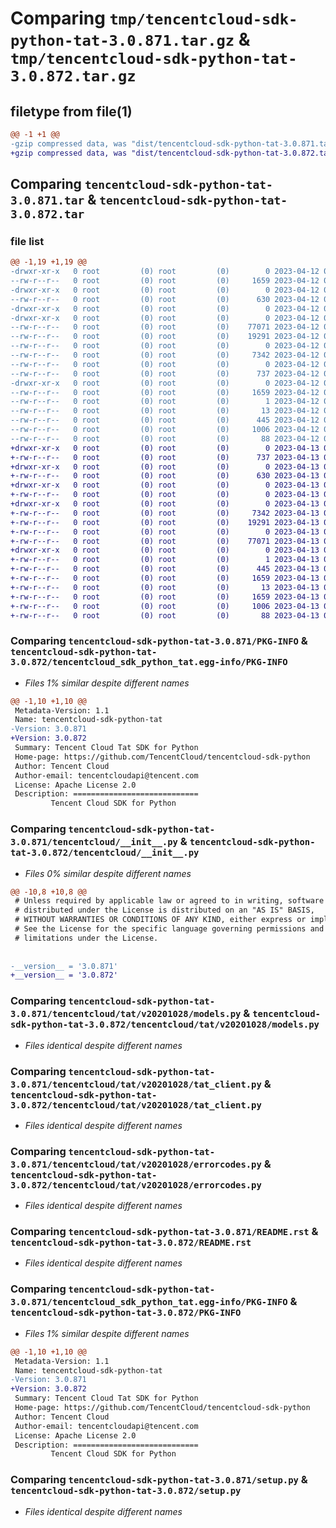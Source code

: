 # Comparing `tmp/tencentcloud-sdk-python-tat-3.0.871.tar.gz` & `tmp/tencentcloud-sdk-python-tat-3.0.872.tar.gz`

## filetype from file(1)

```diff
@@ -1 +1 @@
-gzip compressed data, was "dist/tencentcloud-sdk-python-tat-3.0.871.tar", last modified: Wed Apr 12 00:41:07 2023, max compression
+gzip compressed data, was "dist/tencentcloud-sdk-python-tat-3.0.872.tar", last modified: Thu Apr 13 00:57:34 2023, max compression
```

## Comparing `tencentcloud-sdk-python-tat-3.0.871.tar` & `tencentcloud-sdk-python-tat-3.0.872.tar`

### file list

```diff
@@ -1,19 +1,19 @@
-drwxr-xr-x   0 root         (0) root         (0)        0 2023-04-12 00:41:07.000000 tencentcloud-sdk-python-tat-3.0.871/
--rw-r--r--   0 root         (0) root         (0)     1659 2023-04-12 00:41:07.000000 tencentcloud-sdk-python-tat-3.0.871/PKG-INFO
-drwxr-xr-x   0 root         (0) root         (0)        0 2023-04-12 00:41:07.000000 tencentcloud-sdk-python-tat-3.0.871/tencentcloud/
--rw-r--r--   0 root         (0) root         (0)      630 2023-04-12 00:41:07.000000 tencentcloud-sdk-python-tat-3.0.871/tencentcloud/__init__.py
-drwxr-xr-x   0 root         (0) root         (0)        0 2023-04-12 00:41:07.000000 tencentcloud-sdk-python-tat-3.0.871/tencentcloud/tat/
-drwxr-xr-x   0 root         (0) root         (0)        0 2023-04-12 00:41:07.000000 tencentcloud-sdk-python-tat-3.0.871/tencentcloud/tat/v20201028/
--rw-r--r--   0 root         (0) root         (0)    77071 2023-04-12 00:41:07.000000 tencentcloud-sdk-python-tat-3.0.871/tencentcloud/tat/v20201028/models.py
--rw-r--r--   0 root         (0) root         (0)    19291 2023-04-12 00:41:07.000000 tencentcloud-sdk-python-tat-3.0.871/tencentcloud/tat/v20201028/tat_client.py
--rw-r--r--   0 root         (0) root         (0)        0 2023-04-12 00:41:07.000000 tencentcloud-sdk-python-tat-3.0.871/tencentcloud/tat/v20201028/__init__.py
--rw-r--r--   0 root         (0) root         (0)     7342 2023-04-12 00:41:07.000000 tencentcloud-sdk-python-tat-3.0.871/tencentcloud/tat/v20201028/errorcodes.py
--rw-r--r--   0 root         (0) root         (0)        0 2023-04-12 00:41:07.000000 tencentcloud-sdk-python-tat-3.0.871/tencentcloud/tat/__init__.py
--rw-r--r--   0 root         (0) root         (0)      737 2023-04-12 00:41:07.000000 tencentcloud-sdk-python-tat-3.0.871/README.rst
-drwxr-xr-x   0 root         (0) root         (0)        0 2023-04-12 00:41:07.000000 tencentcloud-sdk-python-tat-3.0.871/tencentcloud_sdk_python_tat.egg-info/
--rw-r--r--   0 root         (0) root         (0)     1659 2023-04-12 00:41:07.000000 tencentcloud-sdk-python-tat-3.0.871/tencentcloud_sdk_python_tat.egg-info/PKG-INFO
--rw-r--r--   0 root         (0) root         (0)        1 2023-04-12 00:41:07.000000 tencentcloud-sdk-python-tat-3.0.871/tencentcloud_sdk_python_tat.egg-info/dependency_links.txt
--rw-r--r--   0 root         (0) root         (0)       13 2023-04-12 00:41:07.000000 tencentcloud-sdk-python-tat-3.0.871/tencentcloud_sdk_python_tat.egg-info/top_level.txt
--rw-r--r--   0 root         (0) root         (0)      445 2023-04-12 00:41:07.000000 tencentcloud-sdk-python-tat-3.0.871/tencentcloud_sdk_python_tat.egg-info/SOURCES.txt
--rw-r--r--   0 root         (0) root         (0)     1006 2023-04-12 00:41:07.000000 tencentcloud-sdk-python-tat-3.0.871/setup.py
--rw-r--r--   0 root         (0) root         (0)       88 2023-04-12 00:41:07.000000 tencentcloud-sdk-python-tat-3.0.871/setup.cfg
+drwxr-xr-x   0 root         (0) root         (0)        0 2023-04-13 00:57:34.000000 tencentcloud-sdk-python-tat-3.0.872/
+-rw-r--r--   0 root         (0) root         (0)      737 2023-04-13 00:57:33.000000 tencentcloud-sdk-python-tat-3.0.872/README.rst
+drwxr-xr-x   0 root         (0) root         (0)        0 2023-04-13 00:57:34.000000 tencentcloud-sdk-python-tat-3.0.872/tencentcloud/
+-rw-r--r--   0 root         (0) root         (0)      630 2023-04-13 00:57:33.000000 tencentcloud-sdk-python-tat-3.0.872/tencentcloud/__init__.py
+drwxr-xr-x   0 root         (0) root         (0)        0 2023-04-13 00:57:34.000000 tencentcloud-sdk-python-tat-3.0.872/tencentcloud/tat/
+-rw-r--r--   0 root         (0) root         (0)        0 2023-04-13 00:57:33.000000 tencentcloud-sdk-python-tat-3.0.872/tencentcloud/tat/__init__.py
+drwxr-xr-x   0 root         (0) root         (0)        0 2023-04-13 00:57:34.000000 tencentcloud-sdk-python-tat-3.0.872/tencentcloud/tat/v20201028/
+-rw-r--r--   0 root         (0) root         (0)     7342 2023-04-13 00:57:33.000000 tencentcloud-sdk-python-tat-3.0.872/tencentcloud/tat/v20201028/errorcodes.py
+-rw-r--r--   0 root         (0) root         (0)    19291 2023-04-13 00:57:33.000000 tencentcloud-sdk-python-tat-3.0.872/tencentcloud/tat/v20201028/tat_client.py
+-rw-r--r--   0 root         (0) root         (0)        0 2023-04-13 00:57:33.000000 tencentcloud-sdk-python-tat-3.0.872/tencentcloud/tat/v20201028/__init__.py
+-rw-r--r--   0 root         (0) root         (0)    77071 2023-04-13 00:57:33.000000 tencentcloud-sdk-python-tat-3.0.872/tencentcloud/tat/v20201028/models.py
+drwxr-xr-x   0 root         (0) root         (0)        0 2023-04-13 00:57:34.000000 tencentcloud-sdk-python-tat-3.0.872/tencentcloud_sdk_python_tat.egg-info/
+-rw-r--r--   0 root         (0) root         (0)        1 2023-04-13 00:57:34.000000 tencentcloud-sdk-python-tat-3.0.872/tencentcloud_sdk_python_tat.egg-info/dependency_links.txt
+-rw-r--r--   0 root         (0) root         (0)      445 2023-04-13 00:57:34.000000 tencentcloud-sdk-python-tat-3.0.872/tencentcloud_sdk_python_tat.egg-info/SOURCES.txt
+-rw-r--r--   0 root         (0) root         (0)     1659 2023-04-13 00:57:34.000000 tencentcloud-sdk-python-tat-3.0.872/tencentcloud_sdk_python_tat.egg-info/PKG-INFO
+-rw-r--r--   0 root         (0) root         (0)       13 2023-04-13 00:57:34.000000 tencentcloud-sdk-python-tat-3.0.872/tencentcloud_sdk_python_tat.egg-info/top_level.txt
+-rw-r--r--   0 root         (0) root         (0)     1659 2023-04-13 00:57:34.000000 tencentcloud-sdk-python-tat-3.0.872/PKG-INFO
+-rw-r--r--   0 root         (0) root         (0)     1006 2023-04-13 00:57:33.000000 tencentcloud-sdk-python-tat-3.0.872/setup.py
+-rw-r--r--   0 root         (0) root         (0)       88 2023-04-13 00:57:34.000000 tencentcloud-sdk-python-tat-3.0.872/setup.cfg
```

### Comparing `tencentcloud-sdk-python-tat-3.0.871/PKG-INFO` & `tencentcloud-sdk-python-tat-3.0.872/tencentcloud_sdk_python_tat.egg-info/PKG-INFO`

 * *Files 1% similar despite different names*

```diff
@@ -1,10 +1,10 @@
 Metadata-Version: 1.1
 Name: tencentcloud-sdk-python-tat
-Version: 3.0.871
+Version: 3.0.872
 Summary: Tencent Cloud Tat SDK for Python
 Home-page: https://github.com/TencentCloud/tencentcloud-sdk-python
 Author: Tencent Cloud
 Author-email: tencentcloudapi@tencent.com
 License: Apache License 2.0
 Description: ============================
         Tencent Cloud SDK for Python
```

### Comparing `tencentcloud-sdk-python-tat-3.0.871/tencentcloud/__init__.py` & `tencentcloud-sdk-python-tat-3.0.872/tencentcloud/__init__.py`

 * *Files 0% similar despite different names*

```diff
@@ -10,8 +10,8 @@
 # Unless required by applicable law or agreed to in writing, software
 # distributed under the License is distributed on an "AS IS" BASIS,
 # WITHOUT WARRANTIES OR CONDITIONS OF ANY KIND, either express or implied.
 # See the License for the specific language governing permissions and
 # limitations under the License.
 
 
-__version__ = '3.0.871'
+__version__ = '3.0.872'
```

### Comparing `tencentcloud-sdk-python-tat-3.0.871/tencentcloud/tat/v20201028/models.py` & `tencentcloud-sdk-python-tat-3.0.872/tencentcloud/tat/v20201028/models.py`

 * *Files identical despite different names*

### Comparing `tencentcloud-sdk-python-tat-3.0.871/tencentcloud/tat/v20201028/tat_client.py` & `tencentcloud-sdk-python-tat-3.0.872/tencentcloud/tat/v20201028/tat_client.py`

 * *Files identical despite different names*

### Comparing `tencentcloud-sdk-python-tat-3.0.871/tencentcloud/tat/v20201028/errorcodes.py` & `tencentcloud-sdk-python-tat-3.0.872/tencentcloud/tat/v20201028/errorcodes.py`

 * *Files identical despite different names*

### Comparing `tencentcloud-sdk-python-tat-3.0.871/README.rst` & `tencentcloud-sdk-python-tat-3.0.872/README.rst`

 * *Files identical despite different names*

### Comparing `tencentcloud-sdk-python-tat-3.0.871/tencentcloud_sdk_python_tat.egg-info/PKG-INFO` & `tencentcloud-sdk-python-tat-3.0.872/PKG-INFO`

 * *Files 1% similar despite different names*

```diff
@@ -1,10 +1,10 @@
 Metadata-Version: 1.1
 Name: tencentcloud-sdk-python-tat
-Version: 3.0.871
+Version: 3.0.872
 Summary: Tencent Cloud Tat SDK for Python
 Home-page: https://github.com/TencentCloud/tencentcloud-sdk-python
 Author: Tencent Cloud
 Author-email: tencentcloudapi@tencent.com
 License: Apache License 2.0
 Description: ============================
         Tencent Cloud SDK for Python
```

### Comparing `tencentcloud-sdk-python-tat-3.0.871/setup.py` & `tencentcloud-sdk-python-tat-3.0.872/setup.py`

 * *Files identical despite different names*

